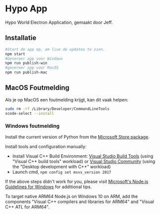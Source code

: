 # Hypo App
Hypo World Electron Application, gemaakt door Jeff.

## Installatie
```bash
#Start de app op, om live de updates te zien.
npm start
#Genereer app voor Windows
npm run publish-win
#genereer app voor MacOS
npm run publish-mac
```

## MacOS Foutmelding
Als je op MacOS een foutmelding krijgt, kan dit vaak helpen:

```bash
sudo rm -rf /Library/Developer/CommandLineTools
xcode-select --install
```

### Windows foutmelding

Install the current version of Python from the [Microsoft Store package](https://docs.python.org/3/using/windows.html#the-microsoft-store-package).

Install tools and configuration manually:
   * Install Visual C++ Build Environment: [Visual Studio Build Tools](https://visualstudio.microsoft.com/thank-you-downloading-visual-studio/?sku=BuildTools)
   (using "Visual C++ build tools" workload) or [Visual Studio Community](https://visualstudio.microsoft.com/thank-you-downloading-visual-studio/?sku=Community)
   (using the "Desktop development with C++" workload)
   * Launch cmd, `npm config set msvs_version 2017`

   If the above steps didn't work for you, please visit [Microsoft's Node.js Guidelines for Windows](https://github.com/Microsoft/nodejs-guidelines/blob/master/windows-environment.md#compiling-native-addon-modules) for additional tips.

   To target native ARM64 Node.js on Windows 10 on ARM, add the components "Visual C++ compilers and libraries for ARM64" and "Visual C++ ATL for ARM64".
